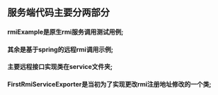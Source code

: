 <h2>服务端代码主要分两部分</h2>
<h4>rmiExample是原生rmi服务调用测试用例;</h4>
<h4>其余是基于spring的远程rmi调用示例;</h4>
<h4>主要远程接口实现类在service文件夹;</h4>
<h4>FirstRmiServiceExporter是当初为了实现更改rmi注册地址修改的一个类;</h4>
